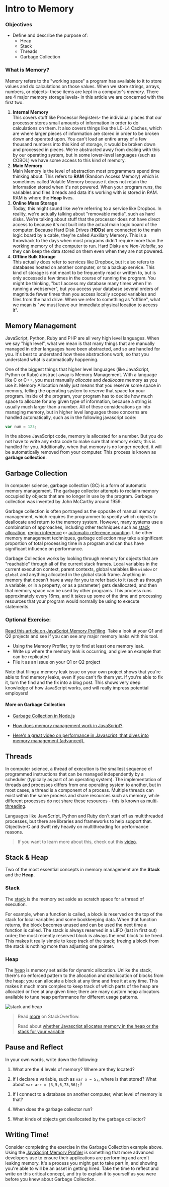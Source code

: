 # Intro to Memory

### Objectives

* Define and describe the purpose of:
  - Heap
  - Stack
  - Threads
  - Garbage Collection

### What is Memory?
Memory refers to the "working space" a program has available to it to store values and do calculations on those values. When we store strings, arrays, numbers, or objects- these items are kept in a computer's *memory*. There are 4 major memory storage levels- in this article we are concerned with the first two.

1. **Internal Memory**  
This covers stuff like Processor Registers- the individual places that our processor stores small amounts of information in order to do calculations on them. It also covers things like the L0-L4 Caches, which are where larger pieces of information are stored in order to be broken down and operated upon. You can't load an entire array of a few thousand numbers into this kind of storage, it would be broken down and processed in pieces. We're abstracted away from dealing with this by our operating system, but in some lower-level languages (such as COBOL) we have some access to this kind of memory.  
2. **Main Memory**  
Main Memory is the level of abstraction most programmers spend time thinking about. This refers to **RAM** (Random Access Memory) which is sometimes called Volatile Memory because it does not retain the information stored when it's not powered. When your program runs, the variables and files it reads and data it's working with is stored in RAM. RAM is where the **Heap** lives.
3. **Online Mass Storage**  
Today, this might sound like we're referring to a service like Dropbox. In reality, we're actually talking about "removable media", such as hard disks. We're talking about stuff that the processor does not have direct access to because it's not built into the actual main logic board of the computer. Because Hard Disk Drives (**HDDs**) are connected to the main logic board by a cable, they're called Auxiliary Memory. This is a throwback to the days when most programs didn't require more than the working memory of the computer to run. Hard Disks are *Non-Volatile*, so they can keep the data stored on them even when they are not powered.
4. **Offline Bulk Storage**  
This actually does refer to services like Dropbox, but it also refers to databases hosted on another computer, or to a backup service. This kind of storage is not meant to be frequently read or written to, but is only accessed a few times in the course of running the program. You might be thinking, "but I access my database many times when I'm running a webserver", but you access your database several orders of magnitude fewer times than you access locally scoped variables and files from the hard drive. When we refer to something as "offline", what we mean is "we must leave our immediate physical location to access it".


##  Memory Management

JavaScript, Python, Ruby and PHP are all very high level languages. When we say "high level", what we mean is that many things that are manually managed in other languages have been abstracted, and so are handled for you. It's best to understand how these abstractions work, so that you understand what is automatically happening.

One of the biggest things that higher level languages (like JavaScript, Python or Ruby) abstract away is Memory Management. With a language like C or C++, you must manually _allocate_ and _deallocate_ memory as you use it. Memory Allocation really just means that you reserve some space in memory, telling the operating system to reserve that space for your program. Inside of the program, your program has to decide how much space to allocate for any given type of information, because a string is usually much larger than a number. All of these considerations go into managing memory, but in higher level languages these concerns are handled automatically, such as in the following javascript code:

```javascript
var num = 123;
```
In the above JavaScript code, memory is allocated for a number.  But you do not have to write any extra code to make sure that memory exists; this is handled for you.  Additionally, when that memory is no longer needed, it will be automatically removed from your computer.  This process is known as __garbage collection__.

## Garbage Collection

In computer science, garbage collection (GC) is a form of automatic memory management. The garbage collector attempts to reclaim memory occupied by objects that are no longer in use by the program. Garbage collection was invented by John McCarthy around 1959.

Garbage collection is often portrayed as the opposite of manual memory management, which requires the programmer to specify which objects to deallocate and return to the memory system. However, many systems use a combination of approaches, including other techniques such as [stack allocation](https://en.wikipedia.org/wiki/Stack-based_memory_allocation),  [region inference](https://en.wikipedia.org/wiki/Region-based_memory_management) or [automatic reference counting](https://en.wikipedia.org/wiki/Automatic_Reference_Counting). Like other memory management techniques, garbage collection may take a significant proportion of total processing time in a program and can thus have significant influence on performance.

Garbage Collection works by looking through memory for objects that are "reachable" through all of the current stack frames. Local variables in the current execution context, parent contexts, global variables like `window` or `global` and anything allocated in the global stack frame. Anything in memory that doesn't have a way for you to refer back to it (such as through a variable, or in a property, or as a parameter) gets deallocated, and then that memory space can be used by other programs. This process runs approximately every 16ms, and it takes up some of the time and processing resources that your program would normally be using to execute statements.

### Optional Exercise:
[Read this article on JavaScript Memory Profiling](https://developers.google.com/web/tools/chrome-devtools/profile/memory-problems/memory-diagnosis). Take a look at your Q1 and Q2 projects and see if you can see any major memory leaks with this tool.

* Using the Memory Profiler, try to find at least one memory leak.
* Write up where the memory leak is occurring, and give an example that can be replicated
* File it as an issue on your Q1 or Q2 project

Note that filing a memory leak issue on your own project shows that you're able to find memory leaks, even if you can't fix them yet. If you're able to fix it, turn the find and the fix into a blog post. This shows very deep knowledge of how JavaScript works, and will really impress potential employers!

#### More on Garbage Collection

- [Garbage Collection in Node.js](https://strongloop.com/strongblog/node-js-performance-garbage-collection/)

- [How does memory management work in JavaScript?](https://developer.mozilla.org/en-US/docs/Web/JavaScript/Memory_Management).  

- [Here's a great video on performance in Javascript, that dives into memory management (advanced).](https://www.youtube.com/watch?v=VhpdsjBUS3g)

## Threads

In computer science, a thread of execution is the smallest sequence of programmed instructions that can be managed independently by a scheduler (typically as part of an operating system). The implementation of threads and processes differs from one operating system to another, but in most cases, a thread is a component of a process. Multiple threads can exist within the same process and share resources such as memory, while different processes do not share these resources - this is known as [multi-threading](https://en.wikipedia.org/wiki/Multithreading_%28computer_architecture%29).

Languages like JavaScript, Python and Ruby don't start off as multithreaded processes, but there are libraries and frameworks to help support that. Objective-C and Swift rely heavily on multithreading for performance reasons.

> If you want to learn more about this, check out this [video](https://www.youtube.com/watch?v=3YD66bHehhQ&list=PLhQjrBD2T380dhmG9KMjsOQogweyjEeVQ&index=48).

## Stack & Heap

Two of the most essential concepts in memory management are the __Stack__ and the __Heap__.

### Stack

The <a href="https://en.wikipedia.org/wiki/Stack_(abstract_data_type)">stack</a> is the memory set aside as scratch space for a thread of execution.

For example, when a function is called, a block is reserved on the top of the stack for local variables and some bookkeeping data. When that function returns, the block becomes unused and can be used the next time a function is called. The stack is always reserved in a LIFO (last in first out) order; the most recently reserved block is always the next block to be freed. This makes it really simple to keep track of the stack; freeing a block from the stack is nothing more than adjusting one pointer.

### Heap

The <a href="https://en.wikipedia.org/wiki/Heap_(data_structure)">heap</a> is memory set aside for dynamic allocation. Unlike the stack, there's no enforced pattern to the allocation and deallocation of blocks from the heap; you can allocate a block at any time and free it at any time. This makes it much more complex to keep track of which parts of the heap are allocated or free at any given time; there are many custom heap allocators available to tune heap performance for different usage patterns.

![stack and heap](https://students-gschool-production.s3.amazonaws.com/uploads/asset/file/116/stacknheap.png)

> Read [more](http://stackoverflow.com/questions/79923/what-and-where-are-the-stack-and-heap) on StackOverflow.
>
> Read about [whether Javascript allocates memory in the heap or the stack for your variable](http://stackoverflow.com/questions/5326300/garbage-collection-with-node-js/5328761#5328761)


## Pause and Reflect

In your own words, write down the following:

1. What are the 4 levels of memory? Where are they located?

2. If I declare a variable, such as `var x = 5;`, where is that stored? What about `var arr = [3,5,6,73,56];`?

3. If I connect to a database on another computer, what level of memory is that?

4. When does the garbage collector run?

5. What kinds of objects get deallocated by the garbage collector?


## Writing Time!
Consider completing the exercise in the Garbage Collection example above. Using the [JavaScript Memory Profiler](https://developer.chrome.com/devtools/docs/javascript-memory-profiling) is something that more advanced developers use to ensure their applications are performing and aren't leaking memory. It's a process you might get to take part in, and showing you're able to will be an asset in getting hired. Take the time to reflect and write on this critical concept, and try to explain it to yourself as you were before you knew about Garbage Collection.
